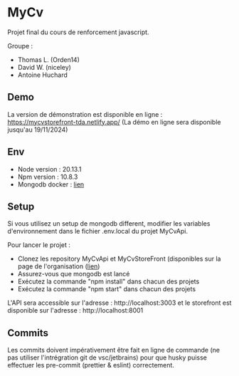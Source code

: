 # MyCv

Projet final du cours de renforcement javascript.

Groupe : 
- Thomas L. (Orden14)
- David W. (niceley)
- Antoine Huchard

## Demo

La version de démonstration est disponible en ligne : https://mycvstorefront-tda.netlify.app/ (La démo en ligne sera disponible jusqu'au 19/11/2024)

## Env

- Node version : 20.13.1  
- Npm version : 10.8.3  
- Mongodb docker : [lien](https://www.mongodb.com/docs/manual/tutorial/install-mongodb-community-with-docker/#std-label-docker-mongodb-community-install)

## Setup
Si vous utilisez un setup de mongodb different, modifier les variables d'environnement dans le fichier .env.local du projet MyCvApi.

Pour lancer le projet : 
- Clonez les repository MyCvApi et MyCvStoreFront (disponibles sur la page de l'organisation ([lien](https://github.com/EFREi-Renforcement-Js-groupe-TDA/))
- Assurez-vous que mongodb est lancé
- Exécutez la commande "npm install" dans chacun des projets
- Exécutez la commande "npm start" dans chacun des projets

L'API sera accessible sur l'adresse : http://localhost:3003 et le storefront est disponible sur l'adresse : http://localhost:8001

## Commits
Les commits doivent impérativement être fait en ligne de commande (ne pas utiliser l'intrégration git de vsc/jetbrains) pour que husky puisse effectuer les pre-commit (prettier & eslint) correctement.
